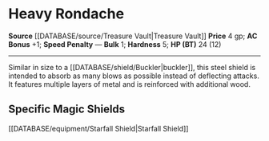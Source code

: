 ﻿---
ac: '1'
bulk: '1'
hardness: '5'
hp: 24 (12)
id: '10'
item_category: Shields
item_subcategory: Base Shields
level: '0'
name: Heavy Rondache
price: 4 gp
rarity: Common
source: '[[DATABASE/source/Treasure Vault|Treasure Vault]]'
type: Shield

---
# Heavy Rondache

**Source** [[DATABASE/source/Treasure Vault|Treasure Vault]] 
**Price** 4 gp; **AC Bonus** +1; **Speed Penalty** —
**Bulk** 1; **Hardness** 5; **HP (BT)** 24 (12)

---
Similar in size to a [[DATABASE/shield/Buckler|buckler]], this steel shield is intended to absorb as many blows as possible instead of deflecting attacks. It features multiple layers of metal and is reinforced with additional wood.

## Specific Magic Shields

[[DATABASE/equipment/Starfall Shield|Starfall Shield]]